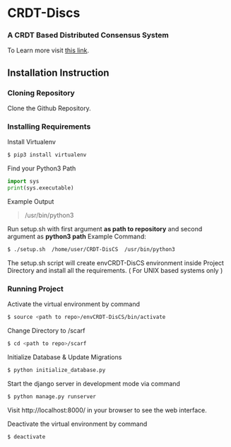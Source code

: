 # CRDT-Discs
### A CRDT Based Distributed Consensus System
To Learn more visit [this link](https://docs.google.com/document/d/1VCTHx3wVX6Us8y8xRrRbpZXsHLyIKg_P1zGGLV11iZw).

## Installation Instruction

### Cloning Repository 
Clone the Github Repository.

### Installing Requirements
Install Virtualenv
```sh
$ pip3 install virtualenv
```
Find your Python3 Path 
```python
import sys
print(sys.executable)
```
Example Output
> /usr/bin/python3

Run setup.sh with first argument **as path to repository** and second argument as **python3 path**
Example Command:
```sh
$ ./setup.sh  /home/user/CRDT-DisCS  /usr/bin/python3 
```
The setup.sh script will create envCRDT-DisCS environment inside Project Directory and install all the requirements. ( For UNIX based systems only )

### Running Project
Activate the virtual environment by command
```sh
$ source <path to repo>/envCRDT-DisCS/bin/activate
```
Change Directory to <repository>/scarf
```sh
$ cd <path to repo>/scarf
```

Initialize Database & Update Migrations
```sh
$ python initialize_database.py
```

Start the django server in development mode via command
```sh
$ python manage.py runserver
```
Visit http://localhost:8000/ in your browser to see the web interface. 

Deactivate the virtual environment by command
```sh
$ deactivate
```